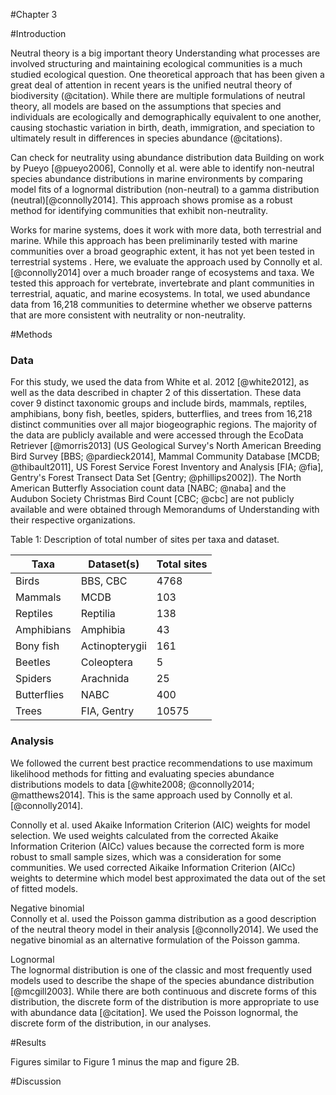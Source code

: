 #Chapter 3

#Introduction
<!-- Connolly et al 2014. -->
Neutral theory is a big important theory
Understanding what processes are involved structuring and maintaining ecological communities is a much studied ecological question. <!-- The previous sentence feels clunky and needs fixing.-->  One theoretical approach that has been given a great deal of attention in recent years is the unified neutral theory of biodiversity (@citation).  While there are multiple formulations of neutral theory, all models are based on the assumptions that species and individuals are ecologically and demographically equivalent to one another, causing stochastic variation in birth, death, immigration, and speciation to ultimately result in differences in species abundance (@citations). 

Can check for neutrality using abundance distribution data
Building on work by Pueyo [@pueyo2006], Connolly et al. were able to identify non-neutral species abundance distributions in marine environments by comparing model fits of a lognormal distribution (non-neutral) to a gamma distribution (neutral)[@connolly2014].  This approach shows promise as a robust method for identifying communities that exhibit non-neutrality.

Works for marine systems, does it work with more data, both terrestrial and marine.
While this approach has been preliminarily tested with marine communities over a broad geographic extent, it has not yet been tested in terrestrial systems <!--with a really expansive dataset-->.  Here, we evaluate the approach used by Connolly et al. [@connolly2014] over a much broader range of ecosystems and taxa.  We tested this approach for vertebrate, invertebrate and plant communities in terrestrial, aquatic, and marine ecosystems.  In total, we used abundance data from 16,218 communities to determine whether we observe patterns that are more consistent with neutrality or non-neutrality.

#Methods
<!-- Redid analyses with more data-->
### Data
For this study, we used the data from White et al. 2012 [@white2012], as well as the data described in chapter 2 of this dissertation.  These data cover 9 distinct taxonomic groups and include birds, mammals, reptiles, amphibians, bony fish, beetles, spiders, butterflies, and trees from 16,218 distinct communities over all major biogeographic regions.  The majority of the data are publicly available and were accessed through the EcoData Retriever [@morris2013] (US Geological Survey's North American Breeding Bird Survey [BBS; @pardieck2014], Mammal Community Database [MCDB; @thibault2011], US Forest Service Forest Inventory and Analysis [FIA; @fia], Gentry's Forest Transect Data Set [Gentry; @phillips2002]). The North American Butterfly Association count data [NABC; @naba] and the Audubon Society Christmas Bird Count [CBC; @cbc] are not publicly available and were obtained through Memorandums of Understanding with their respective organizations.

Table 1: Description of total number of sites per taxa and dataset.

| Taxa        | Dataset(s)     | Total sites |
|-------------|----------------|-------------|
| Birds       | BBS, CBC       | 4768        |
| Mammals     | MCDB           | 103         |
| Reptiles    | Reptilia       | 138         |
| Amphibians  | Amphibia       | 43          |
| Bony fish   | Actinopterygii | 161         |
| Beetles     | Coleoptera     | 5           |
| Spiders     | Arachnida      | 25          |
| Butterflies | NABC           | 400         |
| Trees       | FIA, Gentry    | 10575       |

  
### Analysis
<!--Robust test with maximum likelihood methods and AiCc weights.-->
We followed the current best practice recommendations to use maximum likelihood methods for fitting and evaluating species abundance distributions models to data [@white2008; @connolly2014; @matthews2014].  This is the same approach used by Connolly et al. [@connolly2014].

Connolly et al. used Akaike Information Criterion (AIC) weights for model selection.  We used weights calculated from the corrected Akaike Information Criterion (AICc) values because the corrected form is more robust to small sample sizes, which was a consideration for some communities.  We used corrected Aikaike Information Criterion (AICc) weights to determine which model best approximated the data out of the set of fitted models.

<!--negative binomial vs. Poisson gamma:  Needs help regarding language and correctness-->
Negative binomial  
Connolly et al. used the Poisson gamma distribution as a good description of the neutral theory model in their analysis [@connolly2014].  We used the negative binomial as an alternative formulation of the Poisson gamma.

Lognormal  
The lognormal distribution is one of the classic and most frequently used models used to describe the shape of the species abundance distribution [@mcgill2003].  While there are both continuous and discrete forms of this distribution, the discrete form of the distribution is more appropriate to use with abundance data [@citation].  We used the Poisson lognormal, the discrete form of the distribution, in our analyses.

#Results
<!-- Graphs  -->
Figures similar to Figure 1 minus the map and figure 2B.

#Discussion
<!--Big picture.-->